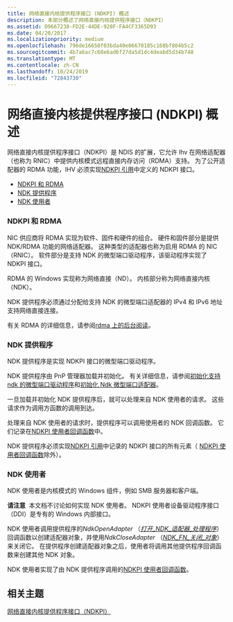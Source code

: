 ```yaml
---
title: 网络直接内核提供程序接口 (NDKPI) 概述
description: 本部分概述了网络直接内核提供程序接口（NDKPI）
ms.assetid: D9667238-FD2E-44DE-920F-FA4CF3365D93
ms.date: 04/20/2017
ms.localizationpriority: medium
ms.openlocfilehash: 796de16650f03bda40e06670185c168bf804b5c2
ms.sourcegitcommit: 4b7a6ac7c68e6ad6f27da5d1dc4deabd5d34b748
ms.translationtype: MT
ms.contentlocale: zh-CN
ms.lasthandoff: 10/24/2019
ms.locfileid: "72843730"
---
```

# <a name="overview-of-network-direct-kernel-provider-interface-ndkpi"></a>网络直接内核提供程序接口 (NDKPI) 概述


网络直接内核提供程序接口（NDKPI）是 NDIS 的扩展，它允许 Ihv 在网络适配器（也称为 RNIC）中提供内核模式远程直接内存访问（RDMA）支持。 为了公开适配器的 RDMA 功能，IHV 必须实现[NDKPI 引用](https://docs.microsoft.com/windows-hardware/drivers/ddi/_netvista/)中定义的 NDKPI 接口。

-   [NDKPI 和 RDMA](#ndkpi-and-rdma)
-   [NDK 提供程序](#the-ndk-provider)
-   [NDK 使用者](#the-ndk-consumer)

### <a name="ndkpi-and-rdma"></a>NDKPI 和 RDMA

NIC 供应商将 RDMA 实现为软件、固件和硬件的组合。 硬件和固件部分是提供 NDK/RDMA 功能的网络适配器。 这种类型的适配器也称为启用 RDMA 的 NIC （RNIC）。 软件部分是支持 NDK 的微型端口驱动程序，该驱动程序实现了 NDKPI 接口。

RDMA 的 Windows 实现称为网络直接（ND）。 内核部分称为网络直接内核（NDK）。

NDK 提供程序必须通过分配给支持 NDK 的微型端口适配器的 IPv4 和 IPv6 地址支持网络直接连接。

有关 RDMA 的详细信息，请参阅[rdma 上的后台阅读](background-reading-on-rdma.md)。

### <a name="the-ndk-provider"></a>NDK 提供程序

NDK 提供程序是实现 NDKPI 接口的微型端口驱动程序。

NDK 提供程序由 PnP 管理器加载并初始化。 有关详细信息，请参阅[初始化支持 ndk 的微型端口驱动程序](initializing-an-ndk-capable-miniport-driver.md)和[初始化 Ndk 微型端口适配器](initializing-an-ndk-miniport-adapter.md)。

一旦加载并初始化 NDK 提供程序后，就可以处理来自 NDK 使用者的请求。 这些请求作为调用方函数的调用到达。

处理来自 NDK 使用者的请求时，提供程序可以调用使用者的 NDK 回调函数。 它们记录在[NDKPI 使用者回调函数](https://docs.microsoft.com/windows-hardware/drivers/ddi/_netvista/)中。

NDK 提供程序必须实现[NDKPI 引用](https://docs.microsoft.com/windows-hardware/drivers/ddi/_netvista/)中记录的 NDKPI 接口的所有元素（ [NDKPI 使用者回调函数](https://docs.microsoft.com/windows-hardware/drivers/ddi/_netvista/)除外）。

### <a name="the-ndk-consumer"></a>NDK 使用者

NDK 使用者是内核模式的 Windows 组件，例如 SMB 服务器和客户端。

**请注意**  本文档不讨论如何实现 NDK 使用者。 NDKPI 使用者设备驱动程序接口（DDI）是专有的 Windows 内部接口。

 

NDK 使用者调用提供程序的*NdkOpenAdapter* （[*打开\_NDK\_适配器\_处理程序*](https://docs.microsoft.com/windows-hardware/drivers/ddi/ndisndk/nc-ndisndk-open_ndk_adapter_handler)）回调函数以创建适配器对象，并使用*NdkCloseAdapter* （[*NDK\_FN\_关闭\_对象*](https://docs.microsoft.com/windows-hardware/drivers/ddi/ndkpi/nc-ndkpi-ndk_fn_close_object)）来关闭它。 在提供程序创建适配器对象之后，使用者将调用其他提供程序回调函数来创建其他 NDK 对象。

NDK 使用者实现了由 NDK 提供程序调用的[NDKPI 使用者回调函数](https://docs.microsoft.com/windows-hardware/drivers/ddi/_netvista/)。

## <a name="related-topics"></a>相关主题


[网络直接内核提供程序接口（NDKPI）](network-direct-kernel-programming-interface--ndkpi-.md)

 

 






